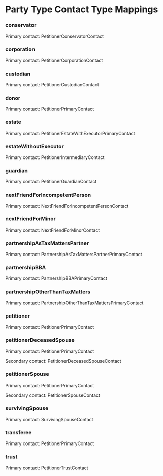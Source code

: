 # Party Type Contact Type Mappings
### conservator

Primary contact: PetitionerConservatorContact

### corporation

Primary contact: PetitionerCorporationContact

### custodian

Primary contact: PetitionerCustodianContact

### donor

Primary contact: PetitionerPrimaryContact

### estate

Primary contact: PetitionerEstateWithExecutorPrimaryContact

### estateWithoutExecutor

Primary contact: PetitionerIntermediaryContact

### guardian

Primary contact: PetitionerGuardianContact

### nextFriendForIncompetentPerson

Primary contact: NextFriendForIncompetentPersonContact

### nextFriendForMinor

Primary contact: NextFriendForMinorContact

### partnershipAsTaxMattersPartner

Primary contact: PartnershipAsTaxMattersPartnerPrimaryContact

### partnershipBBA

Primary contact: PartnershipBBAPrimaryContact

### partnershipOtherThanTaxMatters

Primary contact: PartnershipOtherThanTaxMattersPrimaryContact

### petitioner

Primary contact: PetitionerPrimaryContact

### petitionerDeceasedSpouse

Primary contact: PetitionerPrimaryContact

Secondary contact: PetitionerDeceasedSpouseContact

### petitionerSpouse

Primary contact: PetitionerPrimaryContact

Secondary contact: PetitionerSpouseContact

### survivingSpouse

Primary contact: SurvivingSpouseContact

### transferee

Primary contact: PetitionerPrimaryContact

### trust

Primary contact: PetitionerTrustContact

